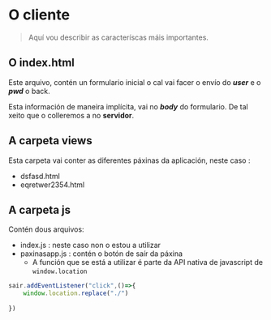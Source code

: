 # O cliente

> Aquí vou describir as caracteríscas máis importantes.

## O index.html

Este arquivo, contén un formulario inicial o cal vai facer o envío do ***user*** e o ***pwd*** o back.

Esta información de maneira implícita, vai no ***body*** do formulario. De tal xeito que o colleremos a no **servidor**.

## A carpeta views

Esta carpeta vai conter as diferentes páxinas da aplicación, neste caso :

- dsfasd.html
- eqretwer2354.html

## A carpeta js

Contén dous arquivos:

- index.js : neste caso non o estou a utilizar
- paxinasapp.js : contén o botón de saír da páxina
    - A función que se está a utilizar é parte da API nativa de javascript de ``` window.location ```

```javascript
sair.addEventListener("click",()=>{
    window.location.replace("./")
    
})
```

